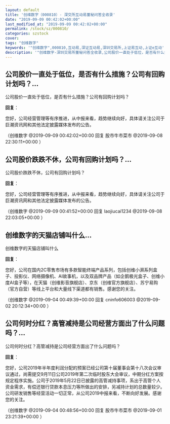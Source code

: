 ```yaml
---
layout: default
title: '创维数字（000810）- 深交所互动易董秘问答全收录'
date: "2019-09-09 00:42:02+00:00"
last_modified_at: "2019-09-09 00:42:02+00:00"
permalink: /stock/sz/000810/
categories: szstock
cover: 
tags: "创维数字"
keywords: '"创维数字",000810,互动易,深证互动易,深圳交易所,上证易互动,上证e互动'
description: '"创维数字-深圳交易所董秘问答全收录,公司股价一直处于低位，是否有什么措施？公司有回购计划吗？"'
---
```


## 公司股价一直处于低位，是否有什么措施？公司有回购计划吗？...

公司股价一直处于低位，是否有什么措施？公司有回购计划吗？

**回复**：

您好，公司经营管理等有序推进，从中报来看，趋势继续向好，具体请关注公司于巨潮资讯网和其他法定披露媒体发布的公告。 

（创维数字  @2019-09-09 00:42:02+00:00 回复 股市牛市菜市  @2019-09-08 22:30:11+00:00 ）

## 公司股价跌跌不休，公司有回购计划吗？...

公司股价跌跌不休，公司有回购计划吗？

**回复**：

您好，公司经营管理等有序推进，从中报来看，趋势继续向好，具体请关注公司于巨潮资讯网和其他法定披露媒体发布的公告。 

（创维数字  @2019-09-09 00:41:52+00:00 回复 laojiucai1234  @2019-09-08 22:03:05+00:00 ）

## 创维数字的天猫店铺叫什么...

创维数字的天猫店铺叫什么

**回复**：

您好，公司在国内2C零售市场有多款智能终端产品系列，包括创维小湃系列盒子、投影仪、网络摄像机、AI故事机，以及双品牌产品（如企鹅极光盒子、创维小度AI盒子等），在天猫（创维影音旗舰店）、京东（创维官方旗舰店）、苏宁易购（官方自营）等线上平台和大量线下渠道都有销售。感谢您的关注。 

（创维数字  @2019-09-04 00:49:39+00:00 回复 cninfo606003  @2019-09-02 20:12:34+00:00 ）

## 公司何时分红？高管减持是公司经营方面出了什么问题吗？...

公司何时分红？高管减持是公司经营方面出了什么问题吗？

**回复**：

您好，公司2019年半年度利润分配的预案已经公司第十届董事会第十八次会议审议通过，尚需提交9月11日公司2019年第二次临时股东大会审议，中期分红方案按规定程序实施。公司于2019年5月22日已披露的高管减持事项，系出于高管个人资金需求，有偿还银行贷款本息压力等所做出的安排，另减持计划的总数量较少。公司研发销售等经营活动一切正常，从公司2019中报来看，不断向好发展。感谢您的关注。 

（创维数字  @2019-09-04 00:48:56+00:00 回复 股市牛市菜市  @2019-09-01 23:21:39+00:00 ）

